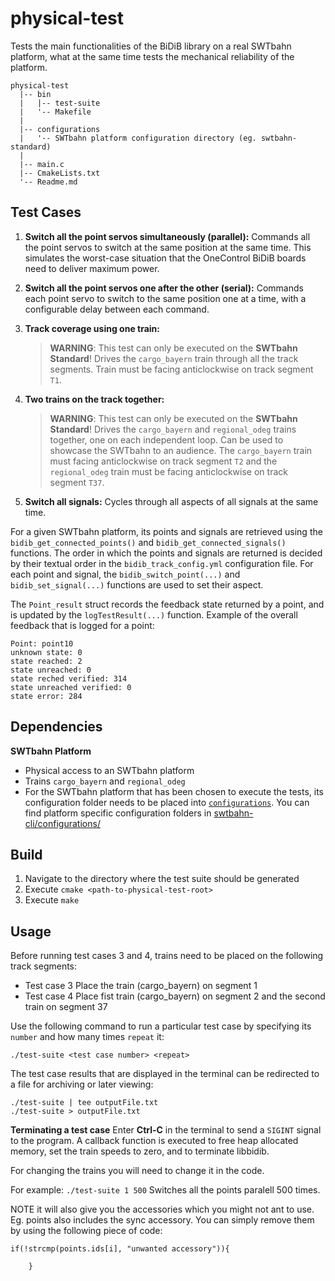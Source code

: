 # physical-test

Tests the main functionalities of the BiDiB library on a real SWTbahn platform, 
what at the same time tests the mechanical reliability of the platform.

```
physical-test
  |-- bin
  |   |-- test-suite
  |   '-- Makefile
  |
  |-- configurations
  |   '-- SWTbahn platform configuration directory (eg. swtbahn-standard)
  |
  |-- main.c
  |-- CmakeLists.txt
  '-- Readme.md
```

## Test Cases

1. **Switch all the point servos simultaneously (parallel):**
   Commands all the point servos to switch at the same position at the same time. 
   This simulates the worst-case situation that the OneControl BiDiB boards need 
   to deliver maximum power.
	
2. **Switch all the point servos one after the other (serial):**
    Commands each point servo to switch to the same position one at a time, with a 
	configurable delay between each command.

3. **Track coverage using one train:**
    > **WARNING**: This test can only be executed on the **SWTbahn Standard**!
    Drives the `cargo_bayern` train through all the track segments. Train must be 
    facing anticlockwise on track segment `T1`.
	
4. **Two trains on the track together:**
    > **WARNING**: This test can only be executed on the **SWTbahn Standard**!
    Drives the `cargo_bayern` and `regional_odeg` trains together, one on each 
	independent loop. Can be used to showcase the SWTbahn to an audience.
	The `cargo_bayern` train must facing anticlockwise on track segment `T2`
	and the `regional_odeg` train must be facing anticlockwise on track
	segment `T37`.
	
5. **Switch all signals:**
    Cycles through all aspects of all signals at the same time.

For a given SWTbahn platform, its points and signals are retrieved using the 
`bidib_get_connected_points()` and `bidib_get_connected_signals()` functions.
The order in which the points and signals are returned is decided by their 
textual order in the `bidib_track_config.yml` configuration file.
For each point and signal, the `bidib_switch_point(...)` and `bidib_set_signal(...)`
functions are used to set their aspect.

The `Point_result` struct records the feedback state returned by a point, and is
updated by the `logTestResult(...)` function. Example of the overall feedback 
that is logged for a point:
```
Point: point10
unknown state: 0
state reached: 2
state unreached: 0
state reched verified: 314
state unreached verified: 0
state error: 284
```


## Dependencies

**SWTbahn Platform**
*  Physical access to an SWTbahn platform
*  Trains `cargo_bayern` and `regional_odeg`
*  For the SWTbahn platform that has been chosen to execute the tests, its configuration folder
   needs to be placed into [`configurations`](configurations). You can find platform specific 
   configuration folders in [swtbahn-cli/configurations/](https://github.com/uniba-swt/swtbahn-cli/tree/master/configurations)


## Build

1. Navigate to the directory where the test suite should be generated
2. Execute `cmake <path-to-physical-test-root>`
3. Execute `make`   


## Usage

Before running test cases 3 and 4, trains need to be placed on the following track segments:
* Test case 3   Place the train (cargo_bayern) on segment 1
* Test case 4   Place fist train (cargo_bayern) on segment 2 and the second train on segment 37

Use the following command to run a particular test case by specifying its 
`number` and how many times `repeat` it:

```
./test-suite <test case number> <repeat>
```

The test case results that are displayed in the terminal can be redirected
to a file for archiving or later viewing:

```
./test-suite | tee outputFile.txt
./test-suite > outputFile.txt
```


**Terminating a test case**
Enter **Ctrl-C** in the terminal to send a `SIGINT` signal to the program. 
A callback function is executed to free heap allocated memory, set the train
speeds to zero, and to terminate libbidib.


For changing the trains you will need to change it in the code.

For example:
`./test-suite 1 500`
Switches all the points paralell 500 times.

NOTE it will also give you the accessories which you might not ant to use.
Eg. points also includes the sync accessory.
You can simply remove them by using the following piece of code:
```
if(!strcmp(points.ids[i], "unwanted accessory")){

    }
```
